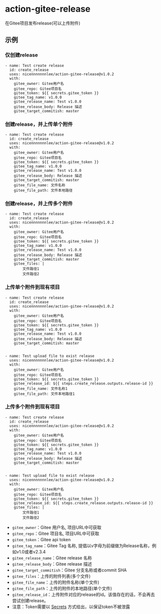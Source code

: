 # action-gitee-release
在Gitee项目发布release(可以上传附件)

## 示例

### 仅创建release
```
- name: Test create release
  id: create_release
  uses: nicennnnnnnlee/action-gitee-release@v1.0.2
  with:
    gitee_owner: Gitee用户名
    gitee_repo: Gitee项目名
    gitee_token: ${{ secrets.gitee_token }}
    gitee_tag_name: v1.0.0
    gitee_release_name: Test v1.0.0
    gitee_release_body: Release 描述
    gitee_target_commitish: master
```

### 创建release，并上传单个附件
```
- name: Test create release
  id: create_release
  uses: nicennnnnnnlee/action-gitee-release@v1.0.2
  with:
    gitee_owner: Gitee用户名
    gitee_repo: Gitee项目名
    gitee_token: ${{ secrets.gitee_token }}
    gitee_tag_name: v1.0.0
    gitee_release_name: Test v1.0.0
    gitee_release_body: Release 描述
    gitee_target_commitish: master
    gitee_file_name: 文件名称
    gitee_file_path: 文件本地路径
```

### 创建release，并上传多个附件
```
- name: Test create release
  id: create_release
  uses: nicennnnnnnlee/action-gitee-release@v1.0.2
  with:
    gitee_owner: Gitee用户名
    gitee_repo: Gitee项目名
    gitee_token: ${{ secrets.gitee_token }}
    gitee_tag_name: v1.0.0
    gitee_release_name: Test v1.0.0
    gitee_release_body: Release 描述
    gitee_target_commitish: master
    gitee_files: |
        文件路径1
        文件路径2
```


### 上传单个附件到现有项目
```
- name: Test create release
  id: create_release
  uses: nicennnnnnnlee/action-gitee-release@v1.0.2
  with:
    gitee_owner: Gitee用户名
    gitee_repo: Gitee项目名
    gitee_token: ${{ secrets.gitee_token }}
    gitee_tag_name: v1.0.0
    gitee_release_name: Test v1.0.0
    gitee_release_body: Release 描述
    gitee_target_commitish: master

      
- name: Test upload file to exist release
  uses: nicennnnnnnlee/action-gitee-release@v1.0.2
  with:
    gitee_owner: Gitee用户名
    gitee_repo: Gitee项目名
    gitee_token: ${{ secrets.gitee_token }}
    gitee_release_id: ${{ steps.create_release.outputs.release-id }}
    gitee_file_name: 文件名称1
    gitee_file_path: 文件本地路径1
```

### 上传多个附件到现有项目
```
- name: Test create release
  id: create_release
  uses: nicennnnnnnlee/action-gitee-release@v1.0.2
  with:
    gitee_owner: Gitee用户名
    gitee_repo: Gitee项目名
    gitee_token: ${{ secrets.gitee_token }}
    gitee_tag_name: v1.0.0
    gitee_release_name: Test v1.0.0
    gitee_release_body: Release 描述
    gitee_target_commitish: master

      
- name: Test upload file to exist release
  uses: nicennnnnnnlee/action-gitee-release@v1.0.2
  with:
    gitee_owner: Gitee用户名
    gitee_repo: Gitee项目名
    gitee_token: ${{ secrets.gitee_token }}
    gitee_release_id: ${{ steps.create_release.outputs.release-id }}
    gitee_files: |
        文件路径1
        文件路径2
```


- `gitee_owner`：Gitee 用户名, 项目URL中可获取
- `gitee_repo`：Gitee 项目名, 项目URL中可获取
- `gitee_token`：Gitee api token
- `gitee_tag_name`：Gitee Tag 名称, 提倡以v字母为前缀做为Release名称，例如v1.0或者v2.3.4
- `gitee_release_name`：Gitee release 名称
- `gitee_release_body`：Gitee release 描述
- `gitee_target_commitish`：Gitee 分支名称或者commit SHA
- `gitee_files`：上传的附件列表(多个文件)
- `gitee_file_name`：上传的附件名称(单个文件)
- `gitee_file_path`：上传的附件的本地路径(单个文件)
- `gitee_release_id`：上传附件对应的release的id。该值存在的话，不会再去尝试创建release。
- 注意：Token需要以 [Secrets](https://docs.github.com/cn/actions/reference/encrypted-secrets) 方式给出，以保证token不被泄露


